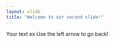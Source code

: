 ```yaml
---
layout: slide
title: "Welcome to our second slide!"
---
```

Your text ex
Use the left arrow to go back!
